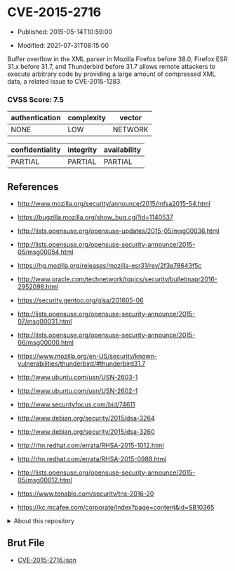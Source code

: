 # CVE-2015-2716

- Published: 2015-05-14T10:59:00

- Modified: 2021-07-31T08:15:00

Buffer overflow in the XML parser in Mozilla Firefox before 38.0, Firefox ESR 31.x before 31.7, and Thunderbird before 31.7 allows remote attackers to execute arbitrary code by providing a large amount of compressed XML data, a related issue to CVE-2015-1283.

### CVSS Score: **7.5**

| authentication | complexity | vector |
| --- | --- | --- |
| NONE | LOW | NETWORK |

| confidentiality | integrity | availability |
| --- | --- | --- |
| PARTIAL | PARTIAL | PARTIAL |

## References

* http://www.mozilla.org/security/announce/2015/mfsa2015-54.html

* https://bugzilla.mozilla.org/show_bug.cgi?id=1140537

* http://lists.opensuse.org/opensuse-updates/2015-05/msg00036.html

* http://lists.opensuse.org/opensuse-security-announce/2015-05/msg00054.html

* https://hg.mozilla.org/releases/mozilla-esr31/rev/2f3e78643f5c

* http://www.oracle.com/technetwork/topics/security/bulletinapr2016-2952098.html

* https://security.gentoo.org/glsa/201605-06

* http://lists.opensuse.org/opensuse-security-announce/2015-07/msg00031.html

* http://lists.opensuse.org/opensuse-security-announce/2015-06/msg00000.html

* https://www.mozilla.org/en-US/security/known-vulnerabilities/thunderbird/#thunderbird31.7

* http://www.ubuntu.com/usn/USN-2603-1

* http://www.ubuntu.com/usn/USN-2602-1

* http://www.securityfocus.com/bid/74611

* http://www.debian.org/security/2015/dsa-3264

* http://www.debian.org/security/2015/dsa-3260

* http://rhn.redhat.com/errata/RHSA-2015-1012.html

* http://rhn.redhat.com/errata/RHSA-2015-0988.html

* http://lists.opensuse.org/opensuse-security-announce/2015-05/msg00012.html

* https://www.tenable.com/security/tns-2016-20

* https://kc.mcafee.com/corporate/index?page=content&id=SB10365

<details>
<summary>About this repository</summary> 

  This repository is part of the project [Live Hack CVE](https://github.com/Live-Hack-CVE). Main website can be found [www.live-hack.org](https://www.live-hack.org) 
  
  Made by [Sn0wAlice](https://github.com/Sn0wAlice) for the people that care about security and need to have a feed of the latest CVEs. Hope you enjoy it, don't forget to star the repo and follow me on [Twitter](https://twitter.com/Sn0wAlice) and [Github](https://github.com/Sn0wAlice). And that is my [personnal website](https://www.alice-snow.me/)

  - [Home Page](https://github.com/Live-Hack-CVE)
  - [Framework](https://github.com/Live-Hack-CVE/cve-framework)
  - [CVE database](https://github.com/Live-Hack-CVE/full_database)
  - [Changelog](https://github.com/Live-Hack-CVE/Changelog)
</details>

## Brut File

* [CVE-2015-2716.json](https://raw.githubusercontent.com/Live-Hack-CVE/full_database/main/cves/2015/CVE-2015-2716.json)

